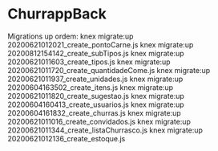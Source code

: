 # ChurrappBack


Migrations up ordem:
knex migrate:up 20200621012021_create_pontoCarne.js
knex migrate:up 20200812154142_create_subTipos.js
knex migrate:up 20200621011603_create_tipos.js
knex migrate:up 20200621011720_create_quantidadeCome.js
knex migrate:up 20200621011937_create_unidades.js
knex migrate:up 20200604163502_create_itens.js
knex migrate:up 20200621011820_create_sugestao.js
knex migrate:up 20200604160413_create_usuarios.js
knex migrate:up 20200604161832_create_churras.js
knex migrate:up 20200621011016_create_convidados.js
knex migrate:up 20200621011344_create_listaChurrasco.js
knex migrate:up 20200621012136_create_estoque.js